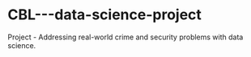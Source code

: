# CBL---data-science-project
Project - Addressing real-world crime and security problems with data science.
